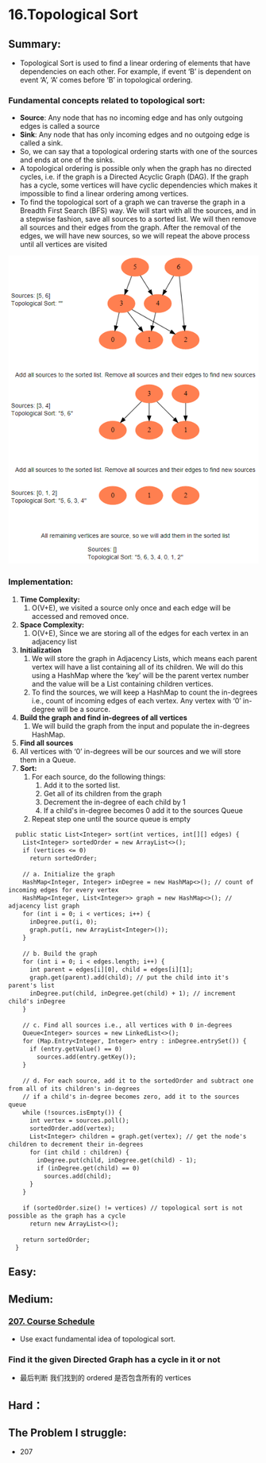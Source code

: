 # 16.Topological Sort

## Summary:

* Topological Sort is used to find a linear ordering of elements that have dependencies on each other. For example, if event ‘B’ is dependent on event ‘A’, ‘A’ comes before ‘B’ in topological ordering.

### Fundamental concepts related to topological sort:

* **Source**:  Any node that has no incoming edge and has only outgoing edges is called a source
* **Sink**:  Any node that has only incoming edges and no outgoing edge is called a sink.
* So, we can say that a topological ordering starts with one of the sources and ends at one of the sinks.
* A topological ordering is possible only when the graph has no directed cycles, i.e. if the graph is a Directed Acyclic Graph \(DAG\). If the graph has a cycle, some vertices will have cyclic dependencies which makes it impossible to find a linear ordering among vertices.
* To find the topological sort of a graph we can traverse the graph in a Breadth First Search \(BFS\) way. We will start with all the sources, and in a stepwise fashion, save all sources to a sorted list. We will then remove all sources and their edges from the graph. After the removal of the edges, we will have new sources, so we will repeat the above process until all vertices are visited

![](../.gitbook/assets/image%20%2835%29.png)

### Implementation:

1. **Time Complexity:**
   1. O\(V+E\), we visited a source only once and each edge will be accessed and removed once.
2. **Space Complexity:**
   1. O\(V+E\), Since we are storing all of the edges for each vertex in an adjacency list
3. **Initialization**
   1. We will store the graph in Adjacency Lists, which means each parent vertex will have a list containing all of its children. We will do this using a HashMap where the ‘key’ will be the parent vertex number and the value will be a List containing children vertices.
   2. To find the sources, we will keep a HashMap to count the in-degrees i.e., count of incoming edges of each vertex. Any vertex with ‘0’ in-degree will be a source.
4. **Build the graph and find in-degrees of all vertices**
   1. We will build the graph from the input and populate the in-degrees HashMap.
5.  **Find all sources**
   1. All vertices with ‘0’ in-degrees will be our sources and we will store them in a Queue.
6. **Sort:**
   1. For each source, do the following things:
      1. Add it to the sorted list.
      2. Get all of its children from the graph
      3. Decrement the in-degree of each child by 1
      4. If a child's in-degree becomes 0 add it to the sources Queue
   2. Repeat step one until the source queue is empty

```text
  public static List<Integer> sort(int vertices, int[][] edges) {
    List<Integer> sortedOrder = new ArrayList<>();
    if (vertices <= 0)
      return sortedOrder;

    // a. Initialize the graph
    HashMap<Integer, Integer> inDegree = new HashMap<>(); // count of incoming edges for every vertex
    HashMap<Integer, List<Integer>> graph = new HashMap<>(); // adjacency list graph
    for (int i = 0; i < vertices; i++) {
      inDegree.put(i, 0);
      graph.put(i, new ArrayList<Integer>());
    }

    // b. Build the graph
    for (int i = 0; i < edges.length; i++) {
      int parent = edges[i][0], child = edges[i][1];
      graph.get(parent).add(child); // put the child into it's parent's list
      inDegree.put(child, inDegree.get(child) + 1); // increment child's inDegree
    }

    // c. Find all sources i.e., all vertices with 0 in-degrees
    Queue<Integer> sources = new LinkedList<>();
    for (Map.Entry<Integer, Integer> entry : inDegree.entrySet()) {
      if (entry.getValue() == 0)
        sources.add(entry.getKey());
    }

    // d. For each source, add it to the sortedOrder and subtract one from all of its children's in-degrees
    // if a child's in-degree becomes zero, add it to the sources queue
    while (!sources.isEmpty()) {
      int vertex = sources.poll();
      sortedOrder.add(vertex);
      List<Integer> children = graph.get(vertex); // get the node's children to decrement their in-degrees
      for (int child : children) {
        inDegree.put(child, inDegree.get(child) - 1);
        if (inDegree.get(child) == 0)
          sources.add(child);
      }
    }

    if (sortedOrder.size() != vertices) // topological sort is not possible as the graph has a cycle
      return new ArrayList<>();

    return sortedOrder;
  }
```

## Easy:

## Medium:

### [207. Course Schedule](https://leetcode.com/problems/course-schedule/)

* Use exact fundamental idea of topological sort.

### Find it the given Directed Graph has a cycle in it or not

* 最后判断 我们找到的 ordered 是否包含所有的 vertices





## Hard：

## The Problem I struggle:

* 207

